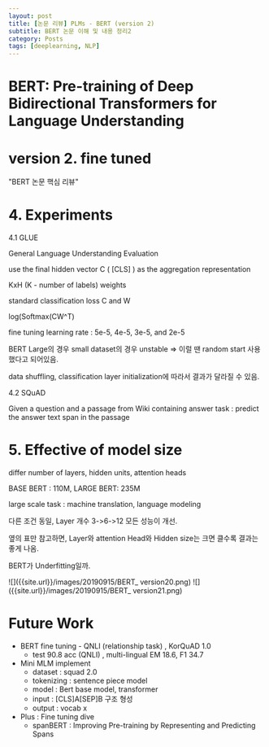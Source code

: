 ```yaml
---
layout: post
title: [논문 리뷰] PLMs - BERT (version 2)
subtitle: BERT 논문 이해 및 내용 정리2
category: Posts
tags: [deeplearning, NLP]
---
```

# BERT: Pre-training of Deep Bidirectional Transformers for Language Understanding

# version 2. fine tuned 
"BERT 논문 핵심 리뷰" 

# 4. Experiments
4.1 GLUE

General Language Understanding Evaluation

use the final hidden vector C ( [CLS] ) as the aggregation representation

KxH (K - number of labels) weights

standard classification loss C and W

log(Softmax(CW^T)

fine tuning learning rate :  5e-5, 4e-5, 3e-5, and 2e-5

BERT Large의 경우 small dataset의 경우 unstable => 이럴 땐 random start 사용했다고 되어있음.

data shuffling, classification layer initialization에 따라서 결과가 달라질 수 있음.

4.2 SQuAD

Given a question and a passage from Wiki containing answer
task : predict the answer text span in the passage



# 5. Effective of model size

differ number of layers, hidden units, attention heads

BASE BERT : 110M, LARGE BERT: 235M

large scale task : machine translation, language modeling

다른 조건 동일, Layer 개수 3->6->12 모든 성능이 개선.

옆의 표만 참고하면, Layer와 attention Head와 Hidden size는 크면 클수록 결과는 좋게 나옴.

BERT가 Underfitting일까.

![]({{site.url}}/images/20190915/BERT_ version20.png)
![]({{site.url}}/images/20190915/BERT_ version21.png)

<!-- <img src="20190915/BERT_ version20.png" width=465px />
<img src="20190915/BERT_ version21.png" width=500px /> -->

# Future Work

* BERT fine tuning - QNLI (relationship task)  , KorQuAD 1.0
  * test 90.8 acc (QNLI) , multi-lingual EM 18.6, F1 34.7
* Mini MLM implement
  * dataset : squad 2.0
  * tokenizing : sentence piece model
  * model : Bert base model, transformer
  * input : [CLS]A[SEP]B 구조 형성
  * output : vocab x
* Plus : Fine tuning dive
  * spanBERT : Improving Pre-training by Representing and Predicting Spans

